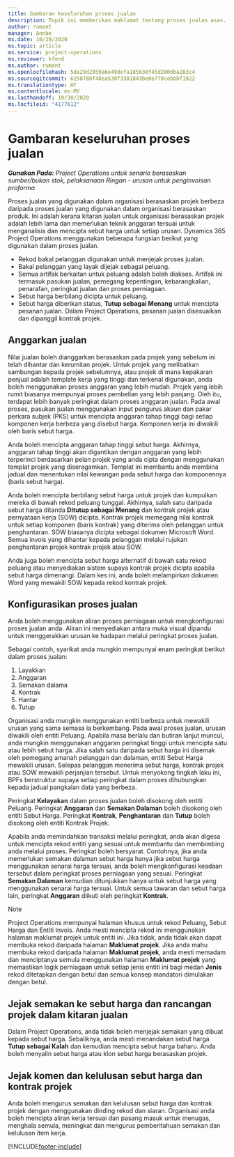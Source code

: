 ```yaml
---
title: Gambaran keseluruhan proses jualan
description: Topik ini memberikan maklumat tentang proses jualan asas.
author: rumant
manager: Annbe
ms.date: 10/29/2020
ms.topic: article
ms.service: project-operations
ms.reviewer: kfend
ms.author: rumant
ms.openlocfilehash: 5da29d2959a6e49defa185630f45d280dba283c4
ms.sourcegitcommit: 625878bf48ea530f3381843be0e778cebbbf1922
ms.translationtype: HT
ms.contentlocale: ms-MY
ms.lasthandoff: 10/30/2020
ms.locfileid: "4177612"
---
```

# <a name="sales-process-overview"></a>Gambaran keseluruhan proses jualan

_**Gunakan Pada:** Project Operations untuk senario berasaskan sumber/bukan stok, pelaksanaan Ringan - urusan untuk penginvoisan proforma_

Proses jualan yang digunakan dalam organisasi berasaskan projek berbeza daripada proses jualan yang digunakan dalam organisasi berasaskan produk. Ini adalah kerana kitaran jualan untuk organisasi berasaskan projek adalah lebih lama dan memerlukan teknik anggaran tersuai untuk menganalisis dan mencipta sebut harga untuk setiap urusan. Dynamics 365 Project Operations menggunakan beberapa fungsian berikut yang digunakan dalam proses jualan.

- Rekod bakal pelanggan digunakan untuk menjejak proses jualan.
- Bakal pelanggan yang layak dijejak sebagai peluang.
- Semua artifak berkaitan untuk peluang adalah boleh diakses. Artifak ini termasuk pasukan jualan, pemegang kepentingan, kebarangkalian, penarafan, peringkat jualan dan proses perniagaan.
- Sebut harga berbilang dicipta untuk peluang.
- Sebut harga diberikan status, **Tutup sebagai Menang** untuk mencipta pesanan jualan. Dalam Project Operations, pesanan jualan disesuaikan dan dipanggil kontrak projek.

## <a name="estimate-a-sale"></a>Anggarkan jualan
Nilai jualan boleh dianggarkan berasaskan pada projek yang sebelum ini telah dihantar dan kerumitan projek. Untuk projek yang melibatkan sambungan kepada projek sebelumnya, atau projek di mana kepakaran penjual adalah template kerja yang tinggi dan terkenal digunakan, anda boleh menggunakan proses anggaran yang lebih mudah. Projek yang lebih rumit biasanya mempunyai proses pembelian yang lebih panjang. Oleh itu, terdapat lebih banyak peringkat dalam proses anggaran jualan. Pada awal proses, pasukan jualan menggunakan input pengurus akaun dan pakar perkara subjek (PKS) untuk mencipta anggaran tahap tinggi bagi setiap komponen kerja berbeza yang disebut harga. Komponen kerja ini diwakili oleh baris sebut harga. 

Anda boleh mencipta anggaran tahap tinggi sebut harga. Akhirnya, anggaran tahap tinggi akan digantikan dengan anggaran yang lebih terperinci berdasarkan pelan projek yang anda cipta dengan menggunakan templat projek yang diseragamkan. Templat ini membantu anda membina jadual dan menentukan nilai kewangan pada sebut harga dan komponennya (baris sebut harga). 

Anda boleh mencipta berbilang sebut harga untuk projek dan kumpulkan mereka di bawah rekod peluang tunggal. Akhirnya, salah satu daripada sebut harga ditanda **Ditutup sebagai Menang** dan kontrak projek atau pernyataan kerja (SOW) dicipta. Kontrak projek memegang nilai kontrak untuk setiap komponen (baris kontrak) yang diterima oleh pelanggan untuk penghantaran. SOW biasanya dicipta sebagai dokumen Microsoft Word. Semua invois yang dihantar kepada pelanggan melalui rujukan penghantaran projek kontrak projek atau SOW.

Anda juga boleh mencipta sebut harga alternatif di bawah satu rekod peluang atau menyediakan sistem supaya kontrak projek dicipta apabila sebut harga dimenangi. Dalam kes ini, anda boleh melampirkan dokumen Word yang mewakili SOW kepada rekod kontrak projek.

## <a name="configure-the-sales-process"></a>Konfigurasikan proses jualan
Anda boleh menggunakan aliran proses perniagaan untuk mengkonfigurasi proses jualan anda. Aliran ini menyediakan antara muka visual dipandu untuk menggerakkan urusan ke hadapan melalui peringkat proses jualan.

Sebagai contoh, syarikat anda mungkin mempunyai enam peringkat berikut dalam proses jualan:

1. Layakkan
2. Anggaran
3. Semakan dalama
4. Kontrak
5. Hantar
6. Tutup
 
Organisasi anda mungkin menggunakan entiti berbeza untuk mewakili urusan yang sama semasa ia berkembang. Pada awal proses jualan, urusan diwakili oleh entiti Peluang. Apabila masa berlalu dan butiran lanjut muncul, anda mungkin menggunakan anggaran peringkat tinggi untuk mencipta satu atau lebih sebut harga. Jika salah satu daripada sebut harga ini disemak oleh pemegang amanah pelanggan dan dalaman, entiti Sebut Harga mewakili urusan. Selepas pelanggan menerima sebut harga, kontrak projek atau SOW mewakili perjanjian tersebut. Untuk menyokong tingkah laku ini, BPFs berstruktur supaya setiap peringkat dalam proses dihubungkan kepada jadual pangkalan data yang berbeza.

Peringkat **Kelayakan** dalam proses jualan boleh disokong oleh entiti Peluang. Peringkat **Anggaran** dan **Semakan Dalaman** boleh disokong oleh entiti Sebut Harga. Peringkat **Kontrak**, **Penghantaran** dan **Tutup** boleh disokong oleh entiti Kontrak Projek.

Apabila anda memindahkan transaksi melalui peringkat, anda akan digesa untuk mencipta rekod entiti yang sesuai untuk membantu dan membimbing anda melalui proses. Peringkat boleh bersyarat. Contohnya, jika anda memerlukan semakan dalaman sebut harga hanya jika sebut harga menggunakan senarai harga tersuai, anda boleh mengkonfigurasi keadaan tersebut dalam peringkat proses perniagaan yang sesuai. Peringkat **Semakan Dalaman** kemudian ditunjukkan hanya untuk sebut harga yang menggunakan senarai harga tersuai. Untuk semua tawaran dan sebut harga lain, peringkat **Anggaran** diikuti oleh peringkat **Kontrak**.

> [!NOTE]
> Project Operations mempunyai halaman khusus untuk rekod Peluang, Sebut Harga dan Entiti Invois. Anda mesti mencipta rekod ini menggunakan halaman maklumat projek untuk entiti ini. Jika tidak, anda tidak akan dapat membuka rekod daripada halaman **Maklumat projek**. Jika anda mahu membuka rekod daripada halaman **Maklumat projek**, anda mesti memadam dan menciptanya semula menggunakan halaman **Maklumat projek** yang memastikan logik perniagaan untuk setiap jenis entiti ini  bagi medan **Jenis** rekod ditetapkan dengan betul dan semua konsep mandatori dimulakan dengan betul.


## <a name="track-revisions-to-quotes-and-project-plans-in-the-sales-cycle"></a>Jejak semakan ke sebut harga dan rancangan projek dalam kitaran jualan
Dalam Project Operations, anda tidak boleh menjejak semakan yang dibuat kepada sebut harga. Sebaliknya, anda mesti menandakan sebut harga **Tutup sebagai Kalah** dan kemudian mencipta sebut harga baharu. Anda boleh menyalin sebut harga atau klon sebut harga berasaskan projek.

## <a name="track-comments-and-approvals-of-quotes-and-project-contracts"></a>Jejak komen dan kelulusan sebut harga dan kontrak projek
Anda boleh mengurus semakan dan kelulusan sebut harga dan kontrak projek dengan menggunakan dinding rekod dan siaran. Organisasi anda boleh mencipta aliran kerja tersuai dan pasang masuk untuk menugas, menghala semula, meningkat dan mengurus pemberitahuan semakan dan kelulusan item kerja.


[!INCLUDE[footer-include](../includes/footer-banner.md)]
